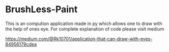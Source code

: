# BrushLess-Paint
This is an compution application made in py which allows one to draw with the help of ones eye.
For complete explanation of code please visit medium

https://medium.com/@Rk10701/application-that-can-draw-with-eyes-84956179cdea
